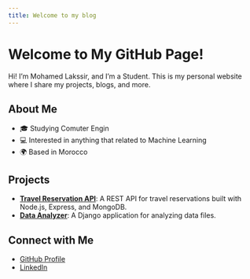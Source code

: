 ```yaml
---
title: Welcome to my blog
---
```


# Welcome to My GitHub Page!

Hi! I’m Mohamed Lakssir, and I’m a Student. This is my personal website where I share my projects, blogs, and more.

## About Me
- 🎓 Studying Comuter Engin
- 💻 Interested in anything that related to Machine Learning
- 🌍 Based in Morocco

## Projects
- [**Travel Reservation API**](https://github.com/thejokers69/travel-reservation-api.git): A REST API for travel reservations built with Node.js, Express, and MongoDB.
- [**Data Analyzer**](https://github.com/thejokers69/analyseur_donnees.git): A Django application for analyzing data files.

## Connect with Me
- [GitHub Profile](https://github.com/thejokers§9)
- [LinkedIn](https://www.linkedin.com/in/mohamed-lakssir-b6b4301a4/)
